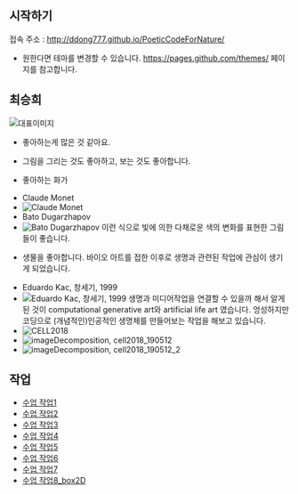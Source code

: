## 시작하기

접속 주소 : <http://ddong777.github.io/PoeticCodeForNature/>

 * 원한다면 테마를 변경할 수 있습니다. <https://pages.github.com/themes/> 페이지를 참고합니다.


## 최승희
   ![대표이미지](./img/titleImage.png)

  * 좋아하는게 많은 것 같아요.

  * 그림을 그리는 것도 좋아하고, 보는 것도 좋아합니다.
  * 좋아하는 화가
  - Claude Monet
  - ![Claude Monet](./img/monet.jpg)
  - Bato Dugarzhapov
  - ![Bato Dugarzhapov](./img/bato.jpg)
  이런 식으로 빛에 의한 다채로운 색의 변화를 표현한 그림들이 좋습니다.


  * 생물을 좋아합니다.
  바이오 아트를 접한 이후로 생명과 관련된 작업에 관심이 생기게 되었습니다.
  - Eduardo Kac, 창세기, 1999
  - ![Eduardo Kac, 창세기, 1999](./img/kac.png)
  생명과 미디어작업을 연결할 수 있을까 해서 알게된 것이 computational generative art와 artificial life art 였습니다.
  엉성하지만 코딩으로 (개념적인)인공적인 생명체를 만들어보는 작업을 해보고 있습니다.
  - ![CELL2018](./img/cell.PNG)
  - ![imageDecomposition, cell2018_190512](./img/imgDcp1.png)
  - ![imageDecomposition, cell2018_190512_2](./img/imgDcp2.png)


## 작업
 * [수업 작업1](./10print_test_0313_2)
 * [수업 작업2](./noise_test0325_2)
 * [수업 작업3](./worm0415)
 * [수업 작업4](./spread0415)
 * [수업 작업5](./tentacleGenerator0415)
 * [수업 작업6](./tentacleGenerator0417)
 * [수업 작업7](./plant0512)
 * [수업 작업8_box2D](./box2D_exercise0515/NOC_5_02_Boxes_myGit0515_ddong777)
